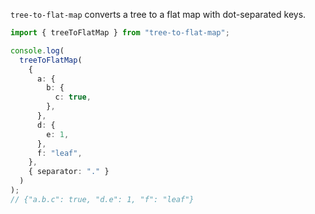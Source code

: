 `tree-to-flat-map` converts a tree to a flat map with dot-separated keys.

```ts
import { treeToFlatMap } from "tree-to-flat-map";

console.log(
  treeToFlatMap(
    {
      a: {
        b: {
          c: true,
        },
      },
      d: {
        e: 1,
      },
      f: "leaf",
    },
    { separator: "." }
  )
);
// {"a.b.c": true, "d.e": 1, "f": "leaf"}
```
